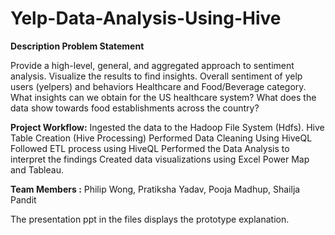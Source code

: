 # Yelp-Data-Analysis-Using-Hive

**Description Problem Statement**

Provide a high-level, general, and aggregated approach to sentiment analysis. Visualize the results to find insights. Overall sentiment of yelp users (yelpers) and behaviors Healthcare and Food/Beverage category. What insights can we obtain for the US healthcare system? What does the data show towards food establishments across the country?

**Project Workflow:**
Ingested the data to the Hadoop File System (Hdfs).
Hive Table Creation (Hive Processing)
Performed Data Cleaning Using HiveQL
Followed ETL process using HiveQL 
Performed the Data Analysis to interpret the findings
Created data visualizations using Excel Power Map and Tableau.

**Team Members :** Philip Wong, Pratiksha Yadav, Pooja Madhup, Shailja Pandit

The presentation ppt in the files displays the prototype explanation.
